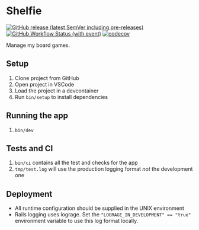 # Shelfie

[![GitHub release (latest SemVer including pre-releases)](https://img.shields.io/github/v/release/yetti/shelfie?include_prereleases)](https://github.com/yetti/shelfie/releases/latest)
[![GitHub Workflow Status (with event)](https://img.shields.io/github/actions/workflow/status/yetti/shelfie/ci.yml?event=push)](https://github.com/yetti/shelfie/actions/workflows/ci.yml)
[![codecov](https://codecov.io/gh/yetti/shelfie/graph/badge.svg?token=BC51K08ZUG)](https://codecov.io/gh/yetti/shelfie)

Manage my board games.

## Setup

1. Clone project from GitHub
2. Open project in VSCode
3. Load the project in a devcontainer
4. Run `bin/setup` to install dependencies

## Running the app

1. `bin/dev`

## Tests and CI

1. `bin/ci` contains all the test and checks for the app
2. `tmp/test.log` will use the production logging format *not* the development one

## Deployment

* All runtime configuration should be supplied in the UNIX environment
* Rails logging uses lograge. Set the `"LOGRAGE_IN_DEVELOPMENT" == "true"` environment variable to use this log format locally.
